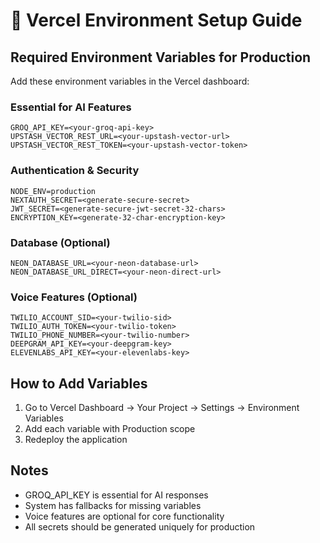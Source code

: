 # 🔧 Vercel Environment Setup Guide

## Required Environment Variables for Production

Add these environment variables in the Vercel dashboard:

### **Essential for AI Features**
```
GROQ_API_KEY=<your-groq-api-key>
UPSTASH_VECTOR_REST_URL=<your-upstash-vector-url>
UPSTASH_VECTOR_REST_TOKEN=<your-upstash-vector-token>
```

### **Authentication & Security**
```
NODE_ENV=production
NEXTAUTH_SECRET=<generate-secure-secret>
JWT_SECRET=<generate-secure-jwt-secret-32-chars>
ENCRYPTION_KEY=<generate-32-char-encryption-key>
```

### **Database (Optional)**
```
NEON_DATABASE_URL=<your-neon-database-url>
NEON_DATABASE_URL_DIRECT=<your-neon-direct-url>
```

### **Voice Features (Optional)**
```
TWILIO_ACCOUNT_SID=<your-twilio-sid>
TWILIO_AUTH_TOKEN=<your-twilio-token>
TWILIO_PHONE_NUMBER=<your-twilio-number>
DEEPGRAM_API_KEY=<your-deepgram-key>
ELEVENLABS_API_KEY=<your-elevenlabs-key>
```

## How to Add Variables

1. Go to Vercel Dashboard → Your Project → Settings → Environment Variables
2. Add each variable with Production scope
3. Redeploy the application

## Notes

- GROQ_API_KEY is essential for AI responses
- System has fallbacks for missing variables
- Voice features are optional for core functionality
- All secrets should be generated uniquely for production